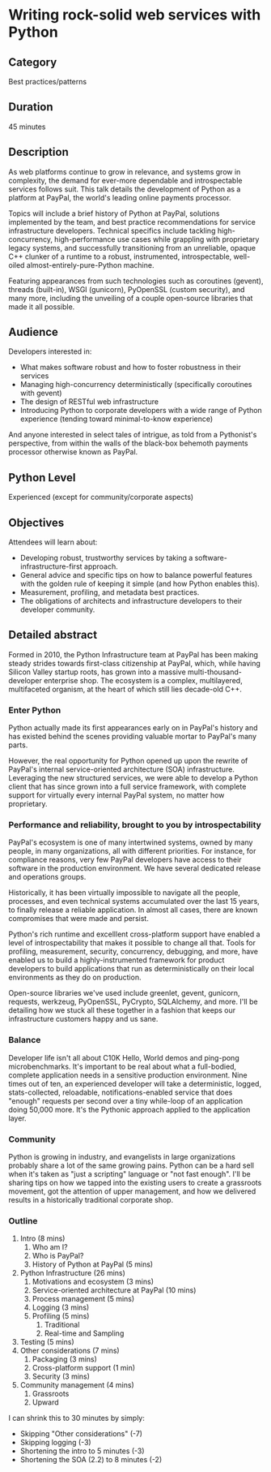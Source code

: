 # Writing rock-solid web services with Python

## Category

Best practices/patterns

## Duration

45 minutes

## Description


As web platforms continue to grow in relevance, and systems grow in
complexity, the demand for ever-more dependable and introspectable
services follows suit. This talk details the development of Python as a
platform at PayPal, the world's leading online payments processor.

Topics will include a brief history of Python at PayPal, solutions
implemented by the team, and best practice recommendations for service
infrastructure developers. Technical specifics include tackling
high-concurrency, high-performance use cases while grappling with
proprietary legacy systems, and successfully transitioning from an
unreliable, opaque C++ clunker of a runtime to a robust, instrumented,
introspectable, well-oiled almost-entirely-pure-Python machine.

Featuring appearances from such technologies such as coroutines
(gevent), threads (built-in), WSGI (gunicorn), PyOpenSSL (custom
security), and many more, including the unveiling of a couple
open-source libraries that made it all possible.

## Audience

Developers interested in:

- What makes software robust and how to foster robustness in their
  services
- Managing high-concurrency deterministically (specifically coroutines
  with gevent)
- The design of RESTful web infrastructure
- Introducing Python to corporate developers with a wide range of
  Python experience (tending toward minimal-to-know experience)

And anyone interested in select tales of intrigue, as told from a
Pythonist's perspective, from within the walls of the black-box behemoth
payments processor otherwise known as PayPal.

## Python Level

Experienced (except for community/corporate aspects)

## Objectives

Attendees will learn about:

-   Developing robust, trustworthy services by taking a
    software-infrastructure-first approach.
-   General advice and specific tips on how to balance powerful features
    with the golden rule of keeping it simple (and how Python enables
    this).
-   Measurement, profiling, and metadata best practices.
-   The obligations of architects and infrastructure developers to their
    developer community.

## Detailed abstract

Formed in 2010, the Python Infrastructure team at PayPal has been making
steady strides towards first-class citizenship at PayPal, which, while
having Silicon Valley startup roots, has grown into a massive
multi-thousand-developer enterprise shop. The ecosystem is a complex,
multilayered, multifaceted organism, at the heart of which still lies
decade-old C++.

### Enter Python

Python actually made its first appearances early on in PayPal's history
and has existed behind the scenes providing valuable mortar to PayPal's
many parts.

However, the real opportunity for Python opened up upon the rewrite of
PayPal's internal service-oriented architecture (SOA) infrastructure.
Leveraging the new structured services, we were able to develop a Python
client that has since grown into a full service framework, with complete
support for virtually every internal PayPal system, no matter how
proprietary.

### Performance and reliability, brought to you by introspectability

PayPal's ecosystem is one of many intertwined systems, owned by many
people, in many organizations, all with different priorities. For
instance, for compliance reasons, very few PayPal developers have access
to their software in the production environment. We have several
dedicated release and operations groups.

Historically, it has been virtually impossible to navigate all the
people, processes, and even technical systems accumulated over the last
15 years, to finally release a reliable application. In almost all
cases, there are known compromises that were made and persist.

Python's rich runtime and excelllent cross-platform support have enabled
a level of introspectability that makes it possible to change all that.
Tools for profiling, measurement, security, concurrency, debugging, and
more, have enabled us to build a highly-instrumented framework for
product developers to build applications that run as deterministically
on their local environments as they do on production.

Open-source libraries we've used include greenlet, gevent, gunicorn,
requests, werkzeug, PyOpenSSL, PyCrypto, SQLAlchemy, and more. I'll be
detailing how we stuck all these together in a fashion that keeps our
infrastructure customers happy and us sane.

### Balance

Developer life isn't all about C10K Hello, World demos and ping-pong
microbenchmarks. It's important to be real about what a full-bodied,
complete application needs in a sensitive production environment. Nine
times out of ten, an experienced developer will take a deterministic,
logged, stats-collected, reloadable, notifications-enabled service that
does "enough" requests per second over a tiny while-loop of an
application doing 50,000 more. It's the Pythonic approach applied to the
application layer.

### Community

Python is growing in industry, and evangelists in large organizations
probably share a lot of the same growing pains. Python can be a hard
sell when it's taken as "just a scripting" language or "not fast
enough". I'll be sharing tips on how we tapped into the existing users
to create a grassroots movement, got the attention of upper management,
and how we delivered results in a historically traditional corporate
shop.

### Outline

1.  Intro (8 mins)
    1.  Who am I?
    2.  Who is PayPal?
    3.  History of Python at PayPal (5 mins)
2.  Python Infrastructure (26 mins)
    1.  Motivations and ecosystem (3 mins)
    2.  Service-oriented architecture at PayPal (10 mins)
    3.  Process management (5 mins)
    4.  Logging (3 mins)
    5.  Profiling (5 mins)
        1.  Traditional
        2.  Real-time and Sampling
3.  Testing (5 mins)
4.  Other considerations (7 mins)
    1.  Packaging (3 mins)
    2.  Cross-platform support (1 min)
    3.  Security (3 mins)
5.  Community management (4 mins)
    1.  Grassroots
    2.  Upward

I can shrink this to 30 minutes by simply:

- Skipping "Other considerations" (-7)
- Skipping logging (-3)
- Shortening the intro to 5 minutes (-3)
- Shortening the SOA (2.2) to 8 minutes (-2)

